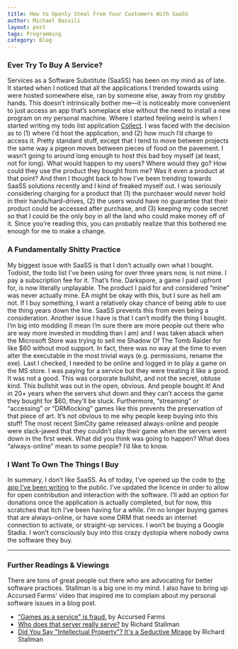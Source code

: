 ```yaml
---
title: How to Openly Steal From Your Customers With SaaSS
author: Michael Bassili
layout: post
tags: Programming
category: Blog
---
```


### Ever Try To Buy A Service?

Services as a Software Substitute (SaaSS) has been on my mind as of late. It started when I noticed that all the applications I trended towards using were hosted somewhere else, ran by someone else, away from my grubby hands. This doesn’t intrinsically bother me—it is noticeably more convenient to just access an app that’s someplace else without the need to install a new program on my personal machine. Where I started feeling weird is when I started writing my todo list application [Collect](https://github.com/FlatlanderWoman/collect). I was faced with the decision as to (1) where I’d host the application, and (2) how much I’d charge to access it. Pretty standard stuff, except that I tend to move between projects the same way a pigeon moves between pieces of food on the pavement. I wasn’t going to around long enough to host this bad boy myself (at least, not for long). What would happen to my users? Where would they go? How could they use the product they bought from me? Was it even a product at that point? And then I thought back to how I’ve been trending towards SaaSS solutions recently and I kind of freaked myself out. I was seriously considering charging for a product that (1) the purchaser would never hold in their hands/hard-drives, (2) the users would have no guarantee that their product could be accessed after purchase, and (3) keeping my code secret so that I could be the only boy in all the land who could make money off of it. Since you’re reading this, you can probably realize that this bothered me enough for me to make a change.

### A Fundamentally Shitty Practice

My biggest issue with SaaSS is that I don’t actually own what I bought. Todoist, the todo list I’ve been using for over three years now, is not mine. I pay a subscription fee for it. That’s fine. Darkspore, a game I paid upfront for, is now literally unplayable. The product I paid for and considered “mine” was never actually mine. EA might be okay with this, but I sure as hell am not. If I buy something, I want a relatively okay chance of being able to use the thing years down the line. SaaSS prevents this from even being a consideration. Another issue I have is that I can’t modify the thing I bought. I’m big into modding (I mean I’m sure there are more people out there who are way more invested in modding than I am) and I was taken aback when the Microsoft Store was trying to sell me Shadow Of The Tomb Raider for like $60 without mod support. In fact, there was no way at the time to even alter the executable in the most trivial ways (e.g. permissions, rename the exe). Last I checked, I needed to be online and logged in to play a game on the MS store. I was paying for a service but they were treating it like a good. It was not a good. This was corporate bullshit, and not the secret, obtuse kind. This bullshit was out in the open, obvious. And people bought it! And in 20+ years when the servers shut down and they can’t access the game they bought for $60, they’ll be stuck. Furthermore, “streaming” or “accessing” or “DRMlocking” games like this prevents the preservation of that piece of art. It’s not obvious to me why people keep buying into this stuff! The most recent SimCity game released always-online and people were slack-jawed that they couldn’t play their game when the servers went down in the first week. What did you think was going to happen? What does “always-online” mean to some people? I’d like to know. 

### I Want To Own The Things I Buy

In summary, I don’t like SaaSS. As of today, I’ve opened up the code to [the app I’ve been writing](https://github.com/FlatlanderWoman/collect) to the public. I’ve updated the licence in order to allow for open contribution and interaction with the software. I’ll add an option for donations once the application is actually completed, but for now, this scratches that itch I’ve been having for a while. I’m no longer buying games that are always-online, or have some DRM that needs an internet connection to activate, or straight-up services. I won’t be buying a Google Stadia. I won’t consciously buy into this crazy dystopia where nobody owns the software they buy.

---

### Further Readings & Viewings 
There are tons of great people out there who are advocating for better software practices. Stallman is a big one in my mind. I also have to bring up Accursed Farms' video that inspired me to complain about my personal software issues in a blog post.
- ["Games as a service" is fraud.](https://www.youtube.com/watch?v=tUAX0gnZ3Nw) by Accursed Farms
- [Who does that server really serve?](https://www.gnu.org/philosophy/who-does-that-server-really-serve.html) by Richard Stallman
- [Did You Say "Intellectual Property"? It's a Seductive Mirage](https://www.gnu.org/philosophy/not-ipr.en.html) by Richard Stallman
